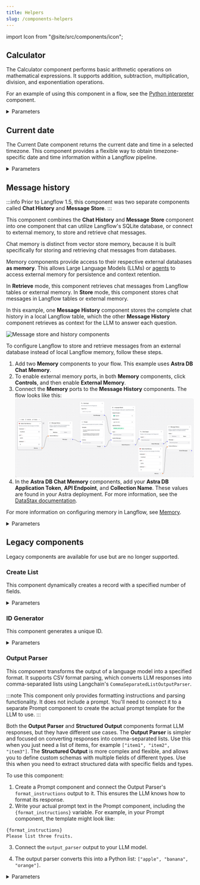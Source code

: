 ```yaml
---
title: Helpers
slug: /components-helpers
---
```


import Icon from "@site/src/components/icon";

## Calculator

The Calculator component performs basic arithmetic operations on mathematical expressions. It supports addition, subtraction, multiplication, division, and exponentiation operations.

For an example of using this component in a flow, see the [Python interpreter](/components-processing#python-interpreter) component.

<details>
<summary>Parameters</summary>

| Name | Type | Description |
|------|------|-------------|
| expression | String | The arithmetic expression to evaluate, such as `4*4*(33/22)+12-20`. |

**Outputs**

| Name | Type | Description |
|------|------|-------------|
| result | Data | The calculation result as a Data object containing the evaluated expression. |

</details>

## Current date

The Current Date component returns the current date and time in a selected timezone. This component provides a flexible way to obtain timezone-specific date and time information within a Langflow pipeline.

<details>
<summary>Parameters</summary>

**Inputs**

| Name | Type | Description |
|------|------|-------------|
| timezone | String | The timezone for the current date and time. |

**Outputs**

| Name | Type | Description |
|------|------|-------------|
| current_date | String | The resulting current date and time in the selected timezone. |

</details>

## Message history

:::info
Prior to Langflow 1.5, this component was two separate components called **Chat History** and **Message Store**.
:::

This component combines the **Chat History** and **Message Store** component into one component that can utilize Langflow's SQLite database, or connect to external memory, to store and retrieve chat messages.

Chat memory is distinct from vector store memory, because it is built specifically for storing and retrieving chat messages from databases.

Memory components provide access to their respective external databases **as memory**. This allows Large Language Models (LLMs) or [agents](/agents) to access external memory for persistence and context retention.

In **Retrieve** mode, this component retrieves chat messages from Langflow tables or external memory.
In **Store** mode, this component stores chat messages in Langflow tables or external memory.

In this example, one **Message History** component stores the complete chat history in a local Langflow table, which the other **Message History** component retrieves as context for the LLM to answer each question.

![Message store and history components](/img/component-message-history-message-store.png)

To configure Langflow to store and retrieve messages from an external database instead of local Langflow memory, follow these steps.

1. Add two **Memory** components to your flow.
This example uses **Astra DB Chat Memory**.
2. To enable external memory ports, in both **Memory** components, click <Icon name="SlidersHorizontal" aria-hidden="true"/> **Controls**, and then enable **External Memory**.
3. Connect the **Memory** ports to the **Message History** components.
The flow looks like this:
![Message store and history components with external memory](/img/component-message-history-external-memory.png)
4. In the **Astra DB Chat Memory** components, add your **Astra DB Application Token**, **API Endpoint**, and **Collection Name**. These values are found in your Astra deployment. For more information, see the [DataStax documentation](https://docs.datastax.com/en/astra-db-serverless/databases/create-database.html).

For more information on configuring memory in Langflow, see [Memory](/memory).

<details>
<summary>Parameters</summary>

**Inputs**
| Name | Type | Description |
|------|------|-------------|
| memory | Memory | Retrieve messages from an external memory. If empty, the Langflow tables are used. |
| sender | String | Filter by sender type. |
| sender_name | String | Filter by sender name. |
| n_messages | Integer | The number of messages to retrieve. |
| session_id | String | The session ID of the chat. If empty, the current session ID parameter is used. |
| order | String | The order of the messages. |
| template | String | The template to use for formatting the data. It can contain the keys `{text}`, `{sender}` or any other key in the message data. |

**Outputs**
| Name | Type | Description |
|------|------|-------------|
| messages | Data | The retrieved messages as Data objects. |
| messages_text | Message | The retrieved messages formatted as text. |
| dataframe | DataFrame | A DataFrame containing the message data. |

</details>

## Legacy components

Legacy components are available for use but are no longer supported.

### Create List

This component dynamically creates a record with a specified number of fields.

<details>
<summary>Parameters</summary>

**Inputs**

| Name | Type | Description |
|------|------|-------------|
| n_fields | Integer | The number of fields to be added to the record. |
| text_key | String | The key used as text. |

**Outputs**

| Name | Type | Description |
|------|------|-------------|
| list | List | The dynamically created list with the specified number of fields. |

</details>

### ID Generator

This component generates a unique ID.

<details>
<summary>Parameters</summary>

**Inputs**

| Name | Type | Description |
|------|------|-------------|
| unique_id | String | The generated unique ID. |

**Outputs**

| Name | Type | Description |
|------|------|-------------|
| id | String | The generated unique ID. |

</details>

### Output Parser

This component transforms the output of a language model into a specified format. It supports CSV format parsing, which converts LLM responses into comma-separated lists using Langchain's `CommaSeparatedListOutputParser`.

:::note
This component only provides formatting instructions and parsing functionality. It does not include a prompt. You'll need to connect it to a separate Prompt component to create the actual prompt template for the LLM to use.
:::

Both the **Output Parser** and **Structured Output** components format LLM responses, but they have different use cases.
The **Output Parser** is simpler and focused on converting responses into comma-separated lists. Use this when you just need a list of items, for example `["item1", "item2", "item3"]`.
The **Structured Output** is more complex and flexible, and allows you to define custom schemas with multiple fields of different types. Use this when you need to extract structured data with specific fields and types.

To use this component:

1. Create a Prompt component and connect the Output Parser's `format_instructions` output to it. This ensures the LLM knows how to format its response.
2. Write your actual prompt text in the Prompt component, including the `{format_instructions}` variable.
For example, in your Prompt component, the template might look like:
```
{format_instructions}
Please list three fruits.
```
3. Connect the `output_parser` output to your LLM model.

4. The output parser converts this into a Python list: `["apple", "banana", "orange"]`.

<details>
<summary>Parameters</summary>

**Inputs**

| Name | Type | Description |
|------|------|-------------|
| parser_type | String | The parser type. Currently supports "CSV". |

**Outputs**

| Name | Type | Description |
|------|------|-------------|
| format_instructions | String | Pass to a prompt template to include formatting instructions for LLM responses. |
| output_parser | Parser | The constructed output parser that can be used to parse LLM responses. |

</details>